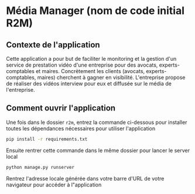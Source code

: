 # Média Manager (nom de code initial R2M)

## Contexte de l'application

Cette application a pour but de faciliter le monitoring et la gestion d'un service de prestation vidéo d'une entreprise pour des avocats, experts-comptables et maires. Concrètement les clients (avocats, experts-comptables, maires) cherchent à gagner en visibilité. L'entreprise propose de réaliser des vidéos interview pour eux et diffusée sur le média de l'entreprise.

## Comment ouvrir l'application

Une fois dans le dossier ```r2m```, entrez la commande ci-dessous pour installer toutes les dépendances nécessaires pour utiliser l'application
```bash
pip install -r requirements.txt
```
Ensuite rentrer cette commande dans le même dossier pour lancer le server local
```bash
python manage.py runserver
```
Rentrez l'adresse locale générée dans votre barre d'URL de votre navigateur pour accéder à l"application
